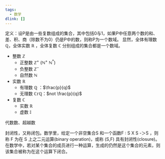 ```yaml
---
tags:
  - 数学
dlink: []
---
```

定义：设P是由一些复数组成的集合，其中包括0与1，如果P中任意两个数的和、差、积、商（除数不为0）仍是P中的数，则称P为一个数域。
显然，全体有理数 $\mathbb{Q}$，全体实数 $\mathbb{R}$ ，全体复数 $\mathbb{C}$ 分别组成的集合都是一个数域。

- 整数 $\mathbb{Z}$
	- 正整数 $\mathbb{Z}^+$ ($\mathbb{N}^+$ $\mathbb{N}^*$)
	- 负整数 $\mathbb{Z}^-$
	- 自然数 $\mathbb{N}$
- 实数  $\mathbb{R}$ 
	- 有理数 $\mathbb{Q}$ ：$\frac{p}{q}$ 
	- 无理数 $\mathbb{CrQ}$：$not \frac{p}{q}$ 
- 复数  $\mathbb{C}$ 
	- 实数 $\mathbb{R}$ 
	- 虚数 $\mathbb{I}$ 

代数数、超越数

封闭性，又称闭包。数学里，给定一个非空集合S 和一个函数F : S X S -＞S ，则称 F 为在 S 上之二元运算(binary operation)，或称 (S,F) 具有封闭性(closure)。在数学中，若对某个集合的成员进行一种运算，生成的仍然是这个集合的元素，则该集合被称为在这个运算下闭合。

